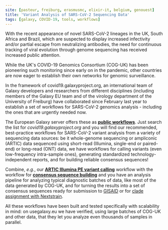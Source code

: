 ```yaml
---
site: [pasteur, freiburg, erasmusmc, elixir-it, belgium, genouest]
title: 'Variant Analysis of SARS-CoV-2 Sequencing Data'
tags: [galaxy, COVID-19, tools, workflows]
---
```


With the recent appearance of novel SARS-CoV-2 lineages in the UK, South Africa
and Brazil, which are suspected to display increased infectivity and/or partial
escape from neutralizing antibodies, the need for continuous tracking of
viral evolution through genome sequencing has received increased public
attention.

While the UK's COVID-19 Genomics Consortium (COG-UK) has been pioneering such
monitoring since early on in the pandemic, other countries are now eager to
establish their own networks for genomic surveillance.

In the framework of covid19.galaxyproject.org, an international team of Galaxy
developers and researchers from different disciplines (including members of the
Galaxy EU team and of the virology department of the University of Freiburg)
have collaborated since February last year to establish a set of workflows for
SARS-CoV-2 genomics analysis - including the ones that are urgently needed now.

The European Galaxy server offers these as
[__public workflows__](https://usegalaxy.eu/workflows/list_published).
Just search the list for *covid19.galaxyproject.org* and you will find our
recommended, best-practice workflows for SARS-CoV-2 variant analysis from
a variety of sequencing data sources: be it whole-genome sequencing or
ampliconic (ARTIC) data sequenced using short-read (Illumina, single-end or
paired-end) or long-read (ONT) data, we have workflows for calling variants
(even low-frequency intra-sample ones), generating standardized
technology-independent reports, and for building reliable consensus sequences!

Combine, *e.g.*, our
[__ARTIC Illumina PE variant calling__](https://usegalaxy.eu/u/wolfgang-maier/w/covid19-variation-analysis-on-artic-pe)
workflow with the workflow for
[__consensus sequence building__](https://usegalaxy.eu/u/wolfgang-maier/w/covid-19-consensus-construction)
and you have an analysis pipeline for analyzing typical diagnostic batches of
data, like most of the data generated by COG-UK, and for turning the results
into a set of consensus sequences ready for submission to
[GISAID](https://www.gisaid.org/) or for
[clade assignment with Nextstrain](https://clades.nextstrain.org/).

All these workflows have been built and tested specifically with scalability in
mind: on usegalaxy.eu we have verified, using large batches of COG-UK and other
data, that they let you analyze even thousands of samples in parallel.

